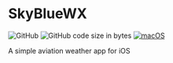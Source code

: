 # SkyBlueWX
![GitHub](https://img.shields.io/github/license/bitwise-aviator/SkyBlueWX)
![GitHub code size in bytes](https://img.shields.io/github/languages/code-size/username/repo)
[![macOS](https://svgshare.com/i/ZjP.svg)](https://svgshare.com/i/ZjP.svg)

A simple aviation weather app for iOS
